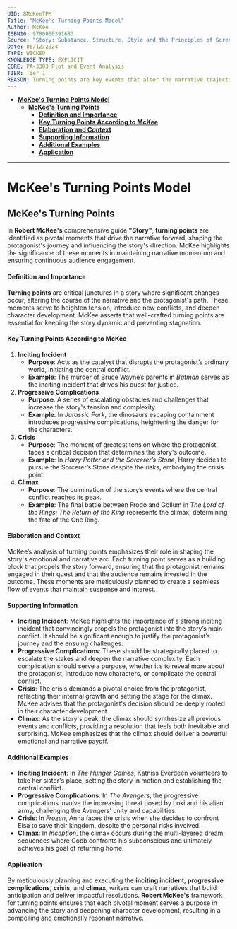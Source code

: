 ```yaml
---
UID: 8McKeeTPM
Title: "McKee's Turning Points Model"
Author: McKee
ISBN10: 9780060391683
Source: "Story: Substance, Structure, Style and the Principles of Screenwriting"
Date: 06/12/2024
TYPE: WICKED
KNOWLEDGE TYPE: EXPLICIT
CORE: PA-3303 Plot and Event Analysis
TIER: Tier 1
REASON: Turning points are key events that alter the narrative trajectory, fitting closely with plot and event examination.
---
```


- [**McKee's Turning Points Model**](#mckees-turning-points-model)
  - [**McKee's Turning Points**](#mckees-turning-points)
    - [**Definition and Importance**](#definition-and-importance)
    - [**Key Turning Points According to McKee**](#key-turning-points-according-to-mckee)
    - [**Elaboration and Context**](#elaboration-and-context)
    - [**Supporting Information**](#supporting-information)
    - [**Additional Examples**](#additional-examples)
    - [**Application**](#application)

---

# **McKee's Turning Points Model**

## **McKee's Turning Points**

In **Robert McKee's** comprehensive guide **"Story"**, **turning points** are identified as pivotal moments that drive the narrative forward, shaping the protagonist's journey and influencing the story's direction. McKee highlights the significance of these moments in maintaining narrative momentum and ensuring continuous audience engagement.

#### **Definition and Importance**

**Turning points** are critical junctures in a story where significant changes occur, altering the course of the narrative and the protagonist's path. These moments serve to heighten tension, introduce new conflicts, and deepen character development. McKee asserts that well-crafted turning points are essential for keeping the story dynamic and preventing stagnation.

#### **Key Turning Points According to McKee**

1. **Inciting Incident**
   - **Purpose**: Acts as the catalyst that disrupts the protagonist’s ordinary world, initiating the central conflict.
   - **Example**: The murder of Bruce Wayne’s parents in _Batman_ serves as the inciting incident that drives his quest for justice.
2. **Progressive Complications**
   - **Purpose**: A series of escalating obstacles and challenges that increase the story's tension and complexity.
   - **Example**: In _Jurassic Park_, the dinosaurs escaping containment introduces progressive complications, heightening the danger for the characters.
3. **Crisis**
   - **Purpose**: The moment of greatest tension where the protagonist faces a critical decision that determines the story's outcome.
   - **Example**: In _Harry Potter and the Sorcerer’s Stone_, Harry decides to pursue the Sorcerer’s Stone despite the risks, embodying the crisis point.
4. **Climax**
   - **Purpose**: The culmination of the story’s events where the central conflict reaches its peak.
   - **Example**: The final battle between Frodo and Gollum in _The Lord of the Rings: The Return of the King_ represents the climax, determining the fate of the One Ring.

#### **Elaboration and Context**

McKee’s analysis of turning points emphasizes their role in shaping the story's emotional and narrative arc. Each turning point serves as a building block that propels the story forward, ensuring that the protagonist remains engaged in their quest and that the audience remains invested in the outcome. These moments are meticulously planned to create a seamless flow of events that maintain suspense and interest.

#### **Supporting Information**

- **Inciting Incident**: McKee highlights the importance of a strong inciting incident that convincingly propels the protagonist into the story’s main conflict. It should be significant enough to justify the protagonist’s journey and the ensuing challenges.
- **Progressive Complications**: These should be strategically placed to escalate the stakes and deepen the narrative complexity. Each complication should serve a purpose, whether it’s to reveal more about the protagonist, introduce new characters, or complicate the central conflict.
- **Crisis**: The crisis demands a pivotal choice from the protagonist, reflecting their internal growth and setting the stage for the climax. McKee advises that the protagonist's decision should be deeply rooted in their character development.
- **Climax**: As the story's peak, the climax should synthesize all previous events and conflicts, providing a resolution that feels both inevitable and surprising. McKee emphasizes that the climax should deliver a powerful emotional and narrative payoff.

#### **Additional Examples**

- **Inciting Incident**: In _The Hunger Games_, Katniss Everdeen volunteers to take her sister's place, setting the story in motion and establishing the central conflict.
- **Progressive Complications**: In _The Avengers_, the progressive complications involve the increasing threat posed by Loki and his alien army, challenging the Avengers' unity and capabilities.
- **Crisis**: In _Frozen_, Anna faces the crisis when she decides to confront Elsa to save their kingdom, despite the personal risks involved.
- **Climax**: In _Inception_, the climax occurs during the multi-layered dream sequences where Cobb confronts his subconscious and ultimately achieves his goal of returning home.

#### **Application**

By meticulously planning and executing the **inciting incident**, **progressive complications**, **crisis**, and **climax**, writers can craft narratives that build anticipation and deliver impactful resolutions. **Robert McKee's** framework for turning points ensures that each pivotal moment serves a purpose in advancing the story and deepening character development, resulting in a compelling and emotionally resonant narrative.
